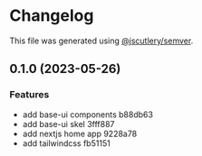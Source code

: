 # Changelog

This file was generated using [@jscutlery/semver](https://github.com/jscutlery/semver).

## 0.1.0 (2023-05-26)


### Features

* add base-ui components b88db63
* add base-ui skel 3fff887
* add nextjs home app 9228a78
* add tailwindcss fb51151
